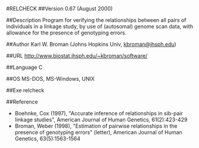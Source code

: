 #RELCHECK
##Version
0.67 (August 2000)

##Description
Program for verifying the relationships between all pairs of individuals in a linkage study, by use of (autosomal) genome scan data, with allowance for the presence of genotyping errors.

##Author
Karl W. Broman (Johns Hopkins Univ, kbroman@jhsph.edu)

##URL
http://www.biostat.jhsph.edu/~kbroman/software/

##Language
C

##OS
MS-DOS, MS-Windows, UNIX

##Exe
relcheck

##Reference
* Boehnke, Cox (1997), "Accurate inference of relationships in sib-pair linkage studies", American Journal of Human Genetics, 61(2):423-429
* Broman, Weber (1998), "Estimation of pairwise relationships in the presence of genotyping errors" (letter), American Journal of Human Genetics, 63(5):1563-1564

